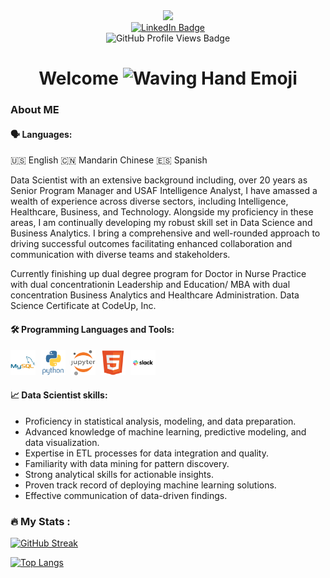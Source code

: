<div id="header" align="center">
  <img src="https://media1.giphy.com/media/3kPDmoWdBpQPNhCnUG/200.webp?cid=ecf05e47dyw5aujrk459ggcauyw5krfq3ddt9p7ykld28crb&ep=v1_gifs_related&rid=200.webp&ct=s" width="100"/>
</div>

<div id="linkedin-badge" align="center">
  <a href="https://www.linkedin.com/in/annie-carter-941975a5/">
    <img src="https://img.shields.io/badge/LinkedIn-blue?style=for-the-badge&logo=linkedin&logoColor=white" alt="LinkedIn Badge"/>
  </a>
</div>

<div id="github-badge" align="center">
  <img src="https://komarev.com/ghpvc/?username=annie-carter&style=flat-square&color=blue" alt="GitHub Profile Views Badge"/>
</div>
<div id="greeting" align="center">
  <h1>
    Welcome
    <img src="https://media.giphy.com/media/hvRJCLFzcasrR4ia7z/giphy.gif" width="30px" alt="Waving Hand Emoji"/>
  </h1>
</div>

### About ME
#### 🗣️ Languages:
🇺🇸 English 🇨🇳 Mandarin Chinese 🇪🇸 Spanish 

Data Scientist with an extensive background including, over 20 years as Senior Program Manager and USAF Intelligence Analyst, I have amassed a wealth of experience across diverse sectors, including Intelligence, Healthcare, Business, and Technology. Alongside my proficiency in these areas, I am continually developing my robust skill set in Data Science and Business Analytics. I bring a comprehensive and well-rounded approach to driving successful outcomes facilitating enhanced collaboration and communication with diverse teams and stakeholders.

Currently finishing up dual degree program for Doctor in Nurse Practice with dual concentrationin Leadership and Education/ MBA with dual concentration Business Analytics and Healthcare Administration. Data Science Certificate at CodeUp, Inc.


#### 🛠️ Programming Languages and Tools: 
<img src="https://github.com/devicons/devicon/blob/master/icons/mysql/mysql-original-wordmark.svg" title="MySQL"  alt="MySQL" width="40" height="40"/>&nbsp;
<img src="https://github.com/devicons/devicon/blob/master/icons/python/python-original-wordmark.svg" title="Python"  alt="Python" width="40" height="40"/>&nbsp;
<img src="https://github.com/devicons/devicon/blob/master/icons/jupyter/jupyter-original-wordmark.svg" title="jupyter"  alt="jupyter" width="40" height="40"/>&nbsp;
<img src="https://github.com/devicons/devicon/blob/master/icons/html5/html5-original.svg" title="HTML5" alt="HTML" width="40" height="40"/>&nbsp;
<img src="https://github.com/devicons/devicon/blob/master/icons/slack/slack-original-wordmark.svg" title="slack"  alt="slack" width="40" height="40"/>&nbsp;

#### 📈 Data Scientist skills:
* Proficiency in statistical analysis, modeling, and data preparation.
* Advanced knowledge of machine learning, predictive modeling, and data visualization.
* Expertise in ETL processes for data integration and quality.
* Familiarity with data mining for pattern discovery.
* Strong analytical skills for actionable insights.
* Proven track record of deploying machine learning solutions.
* Effective communication of data-driven findings.


### :fire: My Stats :
[![GitHub Streak](http://github-readme-streak-stats.herokuapp.com?user=annie-carter&theme=dark&background=000000)](https://git.io/streak-stats)

[![Top Langs](https://github-readme-stats.vercel.app/api/top-langs/?username=annie-carter&layout=compact&theme=vision-friendly-dark)](https://github.com/anuraghazra/github-readme-stats)
